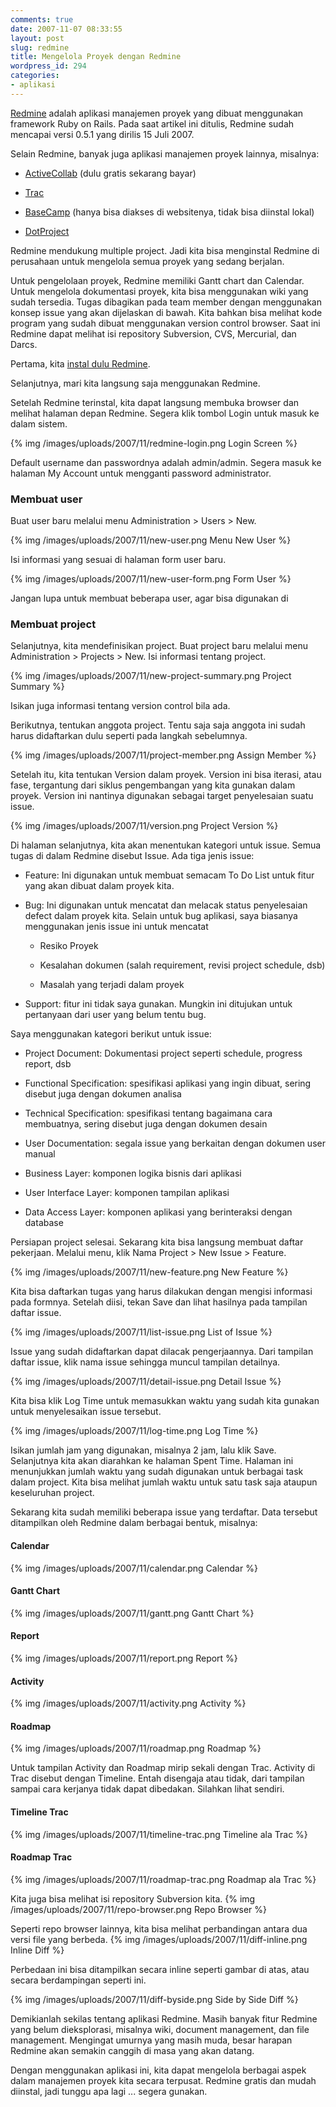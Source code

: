 ```yaml
---
comments: true
date: 2007-11-07 08:33:55
layout: post
slug: redmine
title: Mengelola Proyek dengan Redmine
wordpress_id: 294
categories:
- aplikasi
---
```


[Redmine](http://www.redmine.org/) adalah aplikasi manajemen proyek yang dibuat menggunakan framework Ruby on Rails. 
Pada saat artikel ini ditulis, Redmine sudah mencapai versi 0.5.1 yang dirilis 15 Juli 2007.

Selain Redmine, banyak juga aplikasi manajemen proyek lainnya, misalnya: 



	
  * [ActiveCollab](http://www.activecollab.com/) (dulu gratis sekarang bayar)

	
  * [Trac](http://trac.edgewall.org/)

	
  * [BaseCamp](http://www.basecamphq.com/) (hanya bisa diakses di websitenya, tidak bisa diinstal lokal)

	
  * [DotProject](http://www.dotproject.net/)




Redmine mendukung multiple project. Jadi kita bisa menginstal Redmine di perusahaan untuk mengelola semua proyek yang sedang berjalan. 

Untuk pengelolaan proyek, Redmine memiliki Gantt chart dan Calendar. Untuk mengelola dokumentasi proyek, kita bisa menggunakan wiki yang sudah tersedia. Tugas dibagikan pada team member dengan menggunakan konsep issue yang akan dijelaskan di bawah. Kita bahkan bisa melihat kode program yang sudah dibuat menggunakan version control browser. Saat ini Redmine dapat melihat isi repository Subversion, CVS, Mercurial, dan Darcs.

Pertama, kita [instal dulu Redmine](http://dhiku.wordpress.com/2007/10/23/installing-redmine-di-windows/).

Selanjutnya, mari kita langsung saja menggunakan Redmine. 


Setelah Redmine terinstal, kita dapat langsung membuka browser dan melihat halaman depan Redmine. Segera klik tombol Login untuk masuk ke dalam sistem.

{% img /images/uploads/2007/11/redmine-login.png Login Screen %}

Default username dan passwordnya adalah admin/admin. Segera masuk ke halaman My Account untuk mengganti password administrator.



### Membuat user


Buat user baru melalui menu Administration > Users > New. 

{% img /images/uploads/2007/11/new-user.png Menu New User %}

Isi informasi yang sesuai di halaman form user baru. 

{% img /images/uploads/2007/11/new-user-form.png Form User %}

Jangan lupa untuk membuat beberapa user, agar bisa digunakan di 



### Membuat project


Selanjutnya, kita mendefinisikan project. Buat project baru melalui menu Administration > Projects > New. 
Isi informasi tentang project. 

{% img /images/uploads/2007/11/new-project-summary.png Project Summary %}

Isikan juga informasi tentang version control bila ada. 

Berikutnya, tentukan anggota project. Tentu saja saja anggota ini sudah harus didaftarkan dulu seperti pada langkah sebelumnya.

{% img /images/uploads/2007/11/project-member.png Assign Member %}

Setelah itu, kita tentukan Version dalam proyek. Version ini bisa iterasi, atau fase, tergantung dari siklus pengembangan yang kita gunakan dalam proyek. Version ini nantinya digunakan sebagai target penyelesaian suatu issue.

{% img /images/uploads/2007/11/version.png Project Version %}

Di halaman selanjutnya, kita akan menentukan kategori untuk issue. Semua tugas di dalam Redmine disebut Issue. Ada tiga jenis issue: 




  * Feature: Ini digunakan untuk membuat semacam To Do List untuk fitur yang akan dibuat dalam proyek kita.


  * Bug: Ini digunakan untuk mencatat dan melacak status penyelesaian defect dalam proyek kita. 
Selain untuk bug aplikasi, saya biasanya menggunakan jenis issue ini untuk mencatat


    * Resiko Proyek


    * Kesalahan dokumen (salah requirement, revisi project schedule, dsb)


    * Masalah yang terjadi dalam proyek





  * Support: fitur ini tidak saya gunakan. Mungkin ini ditujukan untuk pertanyaan dari user yang belum tentu bug.



Saya menggunakan kategori berikut untuk issue: 


  * Project Document: Dokumentasi project seperti schedule, progress report, dsb


  * Functional Specification: spesifikasi aplikasi yang ingin dibuat, sering disebut juga dengan dokumen analisa


  * Technical Specification: spesifikasi tentang bagaimana cara membuatnya, sering disebut juga dengan dokumen desain


  * User Documentation: segala issue yang berkaitan dengan dokumen user manual


  * Business Layer: komponen logika bisnis dari aplikasi


  * User Interface Layer: komponen tampilan aplikasi


  * Data Access Layer: komponen aplikasi yang berinteraksi dengan database




Persiapan project selesai. Sekarang kita bisa langsung membuat daftar pekerjaan. Melalui menu, klik Nama Project > New Issue > Feature. 

{% img /images/uploads/2007/11/new-feature.png New Feature %}

Kita bisa daftarkan tugas yang harus dilakukan dengan mengisi informasi pada formnya. Setelah diisi, tekan Save dan lihat hasilnya pada tampilan daftar issue.

{% img /images/uploads/2007/11/list-issue.png List of Issue %}

Issue yang sudah didaftarkan dapat dilacak pengerjaannya. Dari tampilan daftar issue, klik nama issue sehingga muncul tampilan detailnya. 

{% img /images/uploads/2007/11/detail-issue.png Detail Issue %}

Kita bisa klik Log Time untuk memasukkan waktu yang sudah kita gunakan untuk menyelesaikan issue tersebut.

{% img /images/uploads/2007/11/log-time.png Log Time %}

Isikan jumlah jam yang digunakan, misalnya 2 jam, lalu klik Save. Selanjutnya kita akan diarahkan ke halaman Spent Time. Halaman ini menunjukkan jumlah waktu yang sudah digunakan untuk berbagai task dalam project. Kita bisa melihat jumlah waktu untuk satu task saja ataupun keseluruhan project. 

Sekarang kita sudah memiliki beberapa issue yang terdaftar. Data tersebut ditampilkan oleh Redmine dalam berbagai bentuk, misalnya: 


#### Calendar


{% img /images/uploads/2007/11/calendar.png Calendar %}



#### Gantt Chart


{% img /images/uploads/2007/11/gantt.png Gantt Chart %}



#### Report


{% img /images/uploads/2007/11/report.png Report %}



#### Activity


{% img /images/uploads/2007/11/activity.png Activity %}



#### Roadmap


{% img /images/uploads/2007/11/roadmap.png Roadmap %}


Untuk tampilan Activity dan Roadmap mirip sekali dengan Trac. Activity di Trac disebut dengan Timeline. Entah disengaja atau tidak, dari tampilan sampai cara kerjanya tidak dapat dibedakan. Silahkan lihat sendiri. 



#### Timeline Trac


{% img /images/uploads/2007/11/timeline-trac.png Timeline ala Trac %}




#### Roadmap Trac


{% img /images/uploads/2007/11/roadmap-trac.png Roadmap ala Trac %}


Kita juga bisa melihat isi repository Subversion kita. 
{% img /images/uploads/2007/11/repo-browser.png Repo Browser %}

Seperti repo browser lainnya, kita bisa melihat perbandingan antara dua versi file yang berbeda. 
{% img /images/uploads/2007/11/diff-inline.png Inline Diff %}

Perbedaan ini bisa ditampilkan secara inline seperti gambar di atas, atau secara berdampingan seperti ini. 

{% img /images/uploads/2007/11/diff-byside.png Side by Side Diff %}

Demikianlah sekilas tentang aplikasi Redmine. Masih banyak fitur Redmine yang belum dieksplorasi, misalnya wiki, document management, dan file management. Mengingat umurnya yang masih muda, besar harapan Redmine akan semakin canggih di masa yang akan datang. 

Dengan menggunakan aplikasi ini, kita dapat mengelola berbagai aspek dalam manajemen proyek kita secara terpusat. Redmine gratis dan mudah diinstal, jadi tunggu apa lagi ... segera gunakan.

